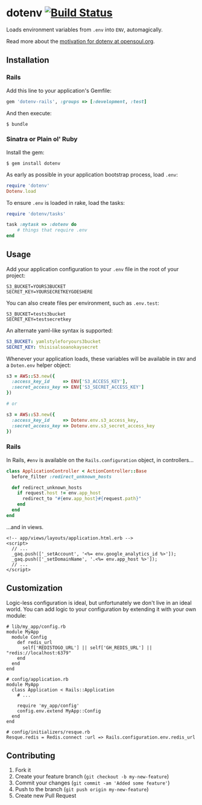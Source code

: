 # dotenv [![Build Status](https://secure.travis-ci.org/bkeepers/dotenv.png)](https://travis-ci.org/bkeepers/dotenv)

Loads environment variables from `.env` into `ENV`, automagically.

Read more about the [motivation for dotenv at opensoul.org](http://opensoul.org/blog/archives/2012/07/24/dotenv/).

## Installation

### Rails

Add this line to your application's Gemfile:

```ruby
gem 'dotenv-rails', :groups => [:development, :test]
```

And then execute:

    $ bundle

### Sinatra or Plain ol' Ruby

Install the gem:

    $ gem install dotenv

As early as possible in your application bootstrap process, load `.env`:

```ruby
require 'dotenv'
Dotenv.load
```

To ensure `.env` is loaded in rake, load the tasks:

```ruby
require 'dotenv/tasks'

task :mytask => :dotenv do
    # things that require .env
end
```

## Usage

Add your application configuration to your `.env` file in the root of
your project:

```shell
S3_BUCKET=YOURS3BUCKET
SECRET_KEY=YOURSECRETKEYGOESHERE
```

You can also create files per environment, such as `.env.test`:

```shell
S3_BUCKET=tests3bucket
SECRET_KEY=testsecretkey
```

An alternate yaml-like syntax is supported:

```yaml
S3_BUCKET: yamlstyleforyours3bucket
SECRET_KEY: thisisalsoanokaysecret
```

Whenever your application loads, these variables will be available in `ENV` and a `Doten.env` helper object:

```ruby
s3 = AWS::S3.new({
  :access_key_id     => ENV['S3_ACCESS_KEY'],
  :secret_access_key => ENV['S3_SECRET_ACCESS_KEY']
})

# or

s3 = AWS::S3.new({
  :access_key_id     => Dotenv.env.s3_access_key,
  :secret_access_key => Dotenv.env.s3_secret_access_key
})
```

### Rails

In Rails, `#env` is available on the `Rails.configuration` object, in controllers…

```ruby
class ApplicationController < ActionController::Base
  before_filter :redirect_unknown_hosts

  def redirect_unknown_hosts
    if request.host != env.app_host
      redirect_to "#{env.app_host}#{request.path}"
    end
  end
end
```

…and in views.

```erb
<!-- app/views/layouts/application.html.erb -->
<script>
  // ...
  _gaq.push(['_setAccount', '<%= env.google_analytics_id %>']);
  _gaq.push(['_setDomainName', '.<%= env.app_host %>']);
  // ...
</script>
```

## Customization

Logic-less configuration is ideal, but unfortunately we don't live in an ideal world. You can add logic to your configuration by extending it with your own module:

```
# lib/my_app/config.rb
module MyApp
  module Config
    def redis_url
      self['REDISTOGO_URL'] || self['GH_REDIS_URL'] || "redis://localhost:6379"
    end
  end
end

# config/application.rb
module MyApp
  class Application < Rails::Application
    # ...

    require 'my_app/config'
    config.env.extend MyApp::Config
  end
end

# config/initializers/resque.rb
Resque.redis = Redis.connect :url => Rails.configuration.env.redis_url
```

## Contributing

1. Fork it
2. Create your feature branch (`git checkout -b my-new-feature`)
3. Commit your changes (`git commit -am 'Added some feature'`)
4. Push to the branch (`git push origin my-new-feature`)
5. Create new Pull Request

